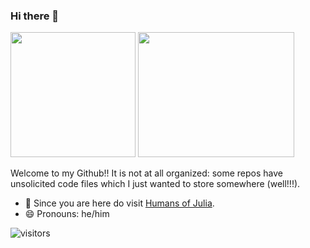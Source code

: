 ### Hi there 👋

<img src="https://media.giphy.com/media/3o7TKMt1VVNkHV2PaE/giphy.gif" width="200" height="200"/>

<img src="https://media.giphy.com/media/e6tWc6BpjyluE/giphy.gif" width="250" height="200"/>


Welcome to my Github!! It is not at all organized: some repos have unsolicited code files which I just wanted to store somewhere (well!!!). 

- 🔭 Since you are here do visit [Humans of Julia](https://github.com/Humans-of-Julia).
- 😄 Pronouns: he/him

![visitors](https://visitor-badge.glitch.me/badge?page_id=arubhardwaj/arubhardwaj)


<!--
**arubhardwaj/arubhardwaj** is a ✨ _special_ ✨ repository because its `README.md` (this file) appears on your GitHub profile.

